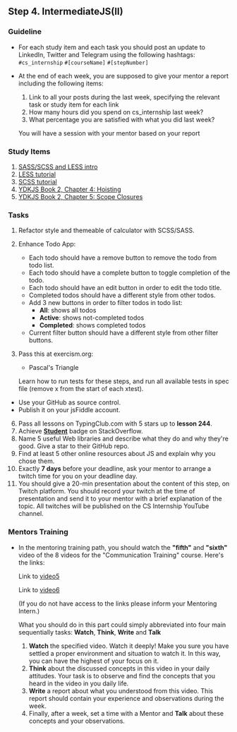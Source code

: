 ## Step 4. IntermediateJS(II)

### Guideline

- For each study item and each task you should post an update to LinkedIn, Twitter and Telegram using the following hashtags:
  `#cs_internship`
  `#[courseName]`
  `#[stepNumber]`

- At the end of each week, you are supposed to give your mentor a report including the following items:

  1. Link to all your posts during the last week, specifying the relevant task or study item for each link
  2. How many hours did you spend on cs_internship last week?
  3. What percentage you are satisfied with what you did last week?

  You will have a session with your mentor based on your report

### Study Items <!-- omit in toc -->

1. [SASS/SCSS and LESS intro](https://www.ionos.com/digitalguide/websites/web-development/sass/)
2. [LESS tutorial](https://lesscss.org/)
3. [SCSS tutorial](https://www.w3schools.com/sass/default.php)
4. [YDKJS Book 2, Chapter 4: Hoisting](https://github.com/getify/You-Dont-Know-JS/blob/1st-ed/scope%20%26%20closures/ch4.md)
5. [YDKJS Book 2, Chapter 5: Scope Closures](https://github.com/getify/You-Dont-Know-JS/blob/1st-ed/scope%20%26%20closures/ch5.md)

### Tasks <!-- omit in toc -->

1. Refactor style and themeable of calculator with SCSS/SASS.

2. Enhance Todo App:

   - Each todo should have a remove button to remove the todo from todo list.
   - Each todo should have a complete button to toggle completion of the todo.
   - Each todo should have an edit button in order to edit the todo title.
   - Completed todos should have a different style from other todos.
   - Add 3 new buttons in order to filter todos in todo list:
     - **All**: shows all todos
     - **Active**: shows not-completed todos
     - **Completed**: shows completed todos
   - Current filter button should have a different style from other filter buttons.

5. Pass this at exercism.org:

   - Pascal's Triangle

   Learn how to run tests for these steps, and run all available tests in spec file (remove x from the start of each xtest).

- Use your GitHub as source control.
- Publish it on your jsFiddle account.

6. Pass all lessons on TypingClub.com with 5 stars up to **lesson 244**.
7. Achieve [**Student**](https://stackoverflow.com/help/badges/2/student) badge on StackOverflow.
8. Name 5 useful Web libraries and describe what they do and why they're good. Give a star to their GitHub repo.
9. Find at least 5 other online resources about JS and explain why you chose them.
10. Exactly **7 days** before your deadline, ask your mentor to arrange a twitch time for you on your deadline day.
11. You should give a 20-min presentation about the content of this step, on Twitch platform. You should record your twitch at the time of presentation and send it to your mentor with a brief explanation of the topic. All twitches will be published on the CS Internship YouTube channel.


### Mentors Training

- In the mentoring training path, you should watch the **"fifth"** and **"sixth"** video of the 8 videos for the "Communication Training" course.  Here's the links:

  Link to [video5](https://drive.google.com/file/d/1ncbYej5CvvJNVu6GlnKFTxxJ7iYjVXv0/view?usp=sharing)

  Link to [video6](https://drive.google.com/file/d/1L-xFO4gbmBmxepTldUT61_HuA4d3T9eU/view?usp=sharing)

  (If you do not have access to the links please inform your Mentoring Intern.)

  What you should do in this part could simply abbreviated into four main sequentially tasks: **Watch**, **Think**, **Write** and **Talk**
  1. **Watch** the specified video. Watch it deeply! Make you sure you have settled a proper environment and situation to watch it. In this way, you can have the highest of your focus on it.
  2. **Think** about the discussed concepts in this video in your daily attitudes. Your task is to observe and find the concepts that you heard in the video in you daily life. 
  3. **Write** a report about what you understood from this video. This report should contain your experience and observations during the week.
  4.  Finally, after a week, set a time with a Mentor and **Talk** about these concepts and your observations.